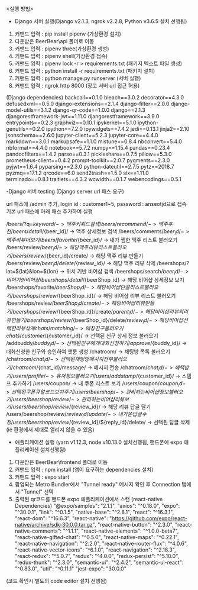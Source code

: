 <실행 방법>

- Django 서버 실행(Django v2.1.3, ngrok v2.2.8, Python v3.6.5  설치 선행됨)
1. 커맨드 입력 : pip install pipenv (가상환경 설치)
2. 다운받은 BeerBear\api 폴더로 이동
3. 커맨드 입력 : pipenv three(가상환경 생성)
4. 커맨드 입력 : pipenv shell(가상환경 접속)
5. 커맨드 입력 : pipenv lock -r > requirements.txt (패키지 텍스트 파일 생성)
6. 커맨드 입력 : python install -r requirements.txt (패키지 설치)
7. 커맨드 입력 : python manage.py runserver (서버 실행)
8. 커맨드 입력 : ngrok http 8000 (장고 서버 url 접근 허용)

(Django dependencies)
backcall==0.1.0
bleach==3.0.2
decorator==4.3.0
defusedxml==0.5.0
django-extensions==2.1.4
django-filter==2.0.0
django-model-utils==3.1.2
django-qr-code==1.0.0
django==2.1.3
djangorestframework-jwt==1.11.0
djangorestframework==3.9.0
entrypoints==0.2.3
graphviz==0.10.1
ipykernel==5.1.0
ipython-genutils==0.2.0
ipython==7.2.0
ipywidgets==7.4.2
jedi==0.13.1
jinja2==2.10
jsonschema==2.6.0
jupyter-client==5.2.3
jupyter-core==4.4.0
markdown==3.0.1
markupsafe==1.1.0
mistune==0.8.4
nbconvert==5.4.0
nbformat==4.4.0
notebook==5.7.2
numpy==1.15.4
pandas==0.23.4
pandocfilters==1.4.2
parso==0.3.1
pickleshare==0.7.5
pillow==5.3.0
prometheus-client==0.4.2
prompt-toolkit==2.0.7
pygments==2.3.0
pyjwt==1.6.4
pyparsing==2.3.0
python-dateutil==2.7.5
pytz==2018.7
pyzmq==17.1.2
qrcode==6.0
send2trash==1.5.0
six==1.11.0
terminado==0.8.1
traitlets==4.3.2
wcwidth==0.1.7
webencodings==0.5.1



-Django 서버 testing (Django server url 패스 요구)

url 패스에 /admin 추가, login id : customer1~5, password : anseotjd으로 접속
기본 url 패스에 아래 패스 추가하여 실행

/beers/?q=${keyword}/ -> 맥주 키워드 검색
/beers/recommend/ -> 맥주 추천
/beers/detail/${beer_id}/ -> 맥주 상세정보 검색
/beers/comments/${beer_id}/ -> 맥주 리뷰 더보기 
/beers/favorite/${beer_id}/ -> 내가 찜한 맥주 리스트 불러오기
/beers/review/${beer_id}/ -> 해당 맥주 리뷰 리스트 불러오기
/beers/review/${beer_id}/create/ -> 해당 맥주 리뷰 만들기
/beers/review/${beer_id}/delete/${review_id}/ -> 해당 맥주 리뷰 삭제
/beershops/?lat=${lat}&lon=${lon} -> 위치 기반 비어샵 검색
/beershops/search/${beer_id}/ -> 비어 기반 비어샵
/beershops/detail/${beerShop_id} -> 해당 비어샵 상세정보 보기
/beershops/favorite/${beerShop_id}/ -> 해당 비어샵 단골 리스트 불러오기
/beershops/review/${beerShop_id}/ -> 해당 비어샵 리뷰 리스트 불러오기
/beershops/review/${beerShop_id}/create/ -> 해당 비어샵 리뷰 만들기
/beershops/review/${beerShop_id}/create/${parent_id}/ -> 해당 비어샵 리뷰의 리뷰 만들기
/beershops/review/${beerShop_id}/delete/${review_id}/ -> 해당 비어샵 선택한 리뷰 삭제
chats/matching/ -> 매칭친구 불러오기
chats/customer/${customer_id}/ -> 선택된 친구 상세 정보 불러오기
/addbuddy/${buddy_id}/ -> 선택된 친구에게 대화신청하기
/approve/${buddy_id}/ -> 대화신청한 친구와 승인하여 챗룸 생성
/chatroom/ -> 채팅방 목록 불러오기
/chatroom/${chat_id}/  -> 선택된 채팅방 메시지 전부 불러오기
/chatroom/${chat_id}/message/ -> 메시지 전송
/chatroom/${chat_id}/ -> 혜택 받기
/users/profile/ -> 유저 정보 불러오기
/users/addstamp/${customer_id}/ -> 스탬프 추가하기
/users/coupon/ -> 내 쿠폰 리스트 보기
/users/coupon/${coupon_id} -> 선택된 쿠폰 큐알코드 보여주기
/users/beershop/ -> 관리하는 비어샵 정보 불러오기
/users/beershop/review/ -> 관리하는 비어샵 리뷰 보기
/users/beershop/review/${review_id}/ -> 해당 리뷰 답글 달기 
/users/beershop/review/${review_id}/update/ -> 내가 쓴 답글 수정
/users/beershop/review/${review_id}/${reply_id}/delete/ -> 선택된 답글 삭제
(ie 환경에서 제대로 열리지 않을 수 있음)

- 애플리케이션 실행 (yarn v1.12.3, node v10.13.0 설치선행됨, 핸드폰에 expo 애플리케이션 설치선행됨)
1. 다운받은 BeerBear\frontend 폴더로 이동
2. 커맨드 입력 : npm install (앱이 요구하는 dependencies 설치)
3. 커맨드 입력 : expo start
4. 팝업되는 Metro Bundler에서 "Tunnel ready" 메시지 확인 후 Connection 탭에서 "Tunnel" 선택
5. 출력된 qr코드를 핸드폰 expo 애플리케이션에서 스캔
(react-native Dependencies)
"@expo/samples": "2.1.1",
"axios": "^0.18.0",
"expo": "^30.0.1",
"link": "^0.1.5",
"native-base": "^2.8.1",
"react": "^16.3.1",
"react-dom": "^16.6.3",
"react-native": "https://github.com/expo/react-native/archive/sdk-30.0.0.tar.gz",
"react-native-button": "^2.3.0",
"react-native-comments": "^1.1.1",
"react-native-elements": "^1.0.0-beta7",
"react-native-gifted-chat": "^0.5.0",
"react-native-maps": "^0.22.1",
"react-native-navigation": "^2.2.0",
"react-native-router-flux": "^4.0.6",
"react-native-vector-icons": "^6.1.0",
"react-navigation": "^2.18.3",
"react-redux": "^5.0.7",
"redux": "^4.0.0",
"redux-persist": "^5.10.0",
"redux-thunk": "^2.3.0",
"semantic-ui": "^2.4.2",
"semantic-ui-react": "^0.83.0",
"util": "^0.11.1"
"jest-expo": "30.0.0"

(코드 확인시 별도의 code editor 설치 선행됨)
